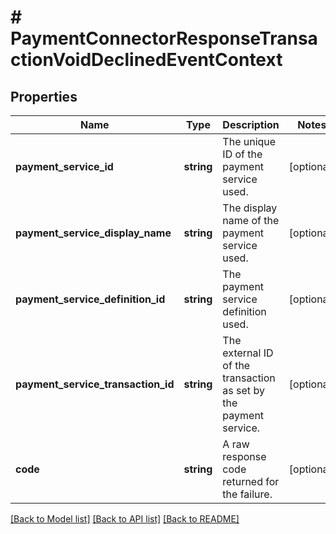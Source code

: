 # # PaymentConnectorResponseTransactionVoidDeclinedEventContext

## Properties

Name | Type | Description | Notes
------------ | ------------- | ------------- | -------------
**payment_service_id** | **string** | The unique ID of the payment service used. | [optional]
**payment_service_display_name** | **string** | The display name of the payment service used. | [optional]
**payment_service_definition_id** | **string** | The payment service definition used. | [optional]
**payment_service_transaction_id** | **string** | The external ID of the transaction as set by the payment service. | [optional]
**code** | **string** | A raw response code returned for the failure. | [optional]

[[Back to Model list]](../../README.md#models) [[Back to API list]](../../README.md#endpoints) [[Back to README]](../../README.md)
